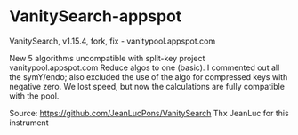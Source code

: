 # VanitySearch-appspot
VanitySearch, v1.15.4, fork, fix - vanitypool.appspot.com

New 5 algorithms uncompatible with split-key project vanitypool.appspot.com
Reduce algos to one (basic). 
I commented out all the symY/endo; also excluded the use of the algo for compressed keys with negative zero.
We lost speed, but now the calculations are fully compatible with the pool.

Source: https://github.com/JeanLucPons/VanitySearch
Thx JeanLuc for this instrument
